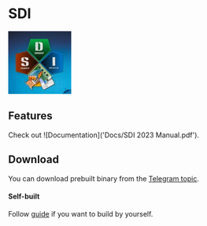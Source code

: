 # SDI

![SDI Logo](.github/logo128.jpg)

## Features

Check out ![Documentation]('Docs/SDI 2023 Manual.pdf').

## Download

You can download prebuilt binary from the [Telegram topic](https://t.me/Snappy_Driver_Installer).

#### Self-built

Follow [guide](https://github.com/gtumanyan/SDI/blob/dev/Docs/building-win-x64.md) if you want to
build by yourself.